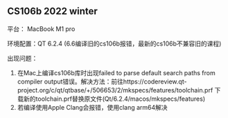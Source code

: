 ## CS106b 2022 winter

平台： MacBook M1 pro

环境配置：QT 6.2.4 (6.6编译旧的cs106b报错，最新的cs106b不兼容旧的课程)

出现问题：

1. 在Mac上编译cs106b库时出现failed to parse default search paths from compiler output错误。解决方法：前往https://codereview.qt-project.org/c/qt/qtbase/+/506653/2/mkspecs/features/toolchain.prf 下载新的toolchain.prf替换原文件(Qt/6.2.4/macos/mkspecs/features)
2. 若编译使用Apple Clang会报错，使用clang arm64解决